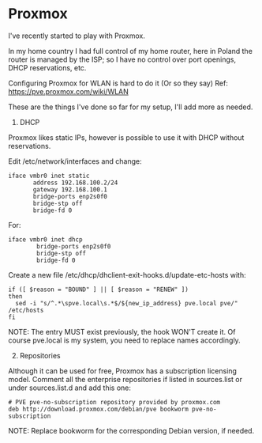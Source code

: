 # Proxmox
I've recently started to play with Proxmox. 

In my home country I had full control of my home router, here in Poland the router is managed by the ISP; so I have no control
over port openings, DHCP reservations, etc.

Configuring Proxmox for WLAN is hard to do it (Or so they say) Ref: https://pve.proxmox.com/wiki/WLAN

These are the things I've done so far for my setup, I'll add more as needed.

1. DHCP

Proxmox likes static IPs, however is possible to use it with DHCP without reservations.

Edit /etc/network/interfaces and change:
```
iface vmbr0 inet static
       address 192.168.100.2/24
       gateway 192.168.100.1
       bridge-ports enp2s0f0
       bridge-stp off
       bridge-fd 0
```
For:
```
iface vmbr0 inet dhcp
        bridge-ports enp2s0f0
        bridge-stp off
        bridge-fd 0
```

Create a new file /etc/dhcp/dhclient-exit-hooks.d/update-etc-hosts with:
```
if ([ $reason = "BOUND" ] || [ $reason = "RENEW" ])
then
  sed -i "s/^.*\spve.local\s.*$/${new_ip_address} pve.local pve/" /etc/hosts
fi
```
NOTE: The entry MUST exist previously, the hook WON'T create it. Of course pve.local is my system, you need to replace names accordingly.

2. Repositories

Although it can be used for free, Proxmox has a subscription licensing model.
Comment all the enterprise repositories if listed in sources.list or under sources.list.d and add this one:
```
# PVE pve-no-subscription repository provided by proxmox.com
deb http://download.proxmox.com/debian/pve bookworm pve-no-subscription
```
NOTE: Replace bookworm for the corresponding Debian version, if needed.

